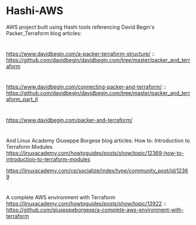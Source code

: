 # Hashi-AWS
AWS project built using Hashi tools referencing
David Begin's Packer_Terraform blog articles:
#
https://www.davidbegin.com/a-packer-terraform-structure/ :: https://github.com/davidbegin/davidbegin.com/tree/master/packer_and_terraform
#
https://www.davidbegin.com/connecting-packer-and-terraform/ :: https://github.com/davidbegin/davidbegin.com/tree/master/packer_and_terraform_part_II
#
https://www.davidbegin.com/packer-and-terraform/
#
And Linux Academy Giuseppe Borgese blog articles:
How to: Introduction to Terraform Modules
https://linuxacademy.com/howtoguides/posts/show/topic/12369-how-to-introduction-to-terraform-modules

https://linuxacademy.com/cp/socialize/index/type/community_post/id/12369
#
A complete AWS environment with Terraform
https://linuxacademy.com/howtoguides/posts/show/topic/13922 :: https://github.com/giuseppeborgese/a-complete-aws-environment-with-terraform

